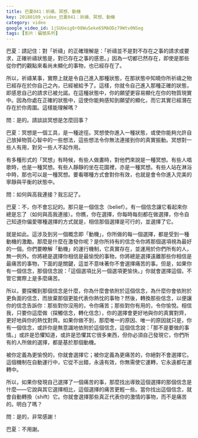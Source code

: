 ```yaml
---
title: 巴夏041：祈禱、冥想、動機
key: 20180109_video_巴夏041：祈禱、冥想、動機
category: video
google_video_id: 1jSUUeig8rO8WuSeke65MAODz79Wtv0NSeg
tags: [影片｜編號系列]
---
```


巴夏：請記住：對「祈禱」的正確理解是：「祈禱並不是對不存在之事的請求或要求，正確祈禱狀態是，對已存在之事的感恩。」因為一切都已然存在，即使是那些從你們的觀點來看尚未顯化的事物，也已經存在了。

所以，祈禱某事，實際上就是令自己進入那種狀態，在那狀態中知曉你所祈禱之物已經存在於你自己之內，已經被給予了。這樣，你就令自己進入那種正確的狀態，即感恩自己的請求已被允諾。在這種狀態中，你的願望更容易顯化在你的物質現實中。因為你處在正確的狀態中，這使你能夠感知到願望的顯化，而它其實已經潛在存在於你周圍。這樣能理解嗎？

問：是的。請談談冥想是怎麼回事？

巴夏：冥想是一個工具，是一種途徑。冥想使你進入一種狀態，或使你能夠允許自己放掉物質心智中的一些想法，這些想法令你無法連接到你的真實振動。冥想對一些人有用，對另一些人不起作用。

有多種形式的「冥想」有時候，有些人做畫時，對他們來說是一種冥想。有些人唱歌時，也是一種冥想。有些人靜靜的坐在花園裡，亦是一種冥想。有些人站在淋浴中時，那也可以是一種冥想。要看哪種方式會對你有效，也就是會令你進入完美的寧靜與平衡的狀態中。

問：如何與高我連接？我忘記了。

巴夏：不，你不會忘記的。那只是一個信念（belief）。有一個信念讓它看起來你總是忘了（如何與高我連接）。你瞧，你在選擇，你每時每刻都在做選擇，你令自己知道你偏愛哪種選擇的方式就是，相信那個選擇是可行的，並選擇了它。

就是如此。這涉及到另一個概念即「動機」，你所做的每一個選擇，都是受到一種動機的激勵。那麼是什麼在激發你呢？是你所持有的信念令你將那個選項視為最好的一個。你們要瞭解「動機」的運行機制，它真實存在，並運用於你們所有的人，無一例外。你將總是選擇你相信是最愉悅的事物，你將總是選擇遠離那些你相信是最痛苦的事物，下面的是關鍵，這並不意味著你不會選擇痛苦的事。但是，如果你有一個信念，那個信念說：「這個選項比另一個選項更愉快。」你就會選擇這個，不管它實際上是多麼痛苦。

所以，要探觸到那個信念是什麼，你為什麼會依附於這個信念，為什麼你會依附於更負面的信念，而放棄那個更能代表你熱忱的事物？然後，轉換那些信念，以便讓你的信念告訴你：那些對你沒用的，令你痛苦；那些對你有用的，令你愉悅。相信我，只要你這麼做（探觸信念，轉化信念），你的選擇會更好地與你的真實對齊，更好地與你的熱忱對齊。如果你做不到，那麼唯一的原因、唯一的原因就只是，你有一個信念，或許你是無意識地依附於這個信念，這個信念說：「那不是要做的事情。」或許是恐懼知道，或許是恐懼其它很多東西，但你必須自己發現它，你們所有的人所做的選擇，都是基於那個動機。

被你定義為更愉悅的，你就會選擇它；被你定義為更痛苦的，你絕對不會選擇它。這個機制在自動運行中，它從不出錯，永遠有效，你無需使它運轉，它永遠都在運轉中。

所以，如果你發現自己選擇了一個痛苦的事，那麼找出導致這個選擇的那個信念是什麼——它說與其它選擇相比，這個選擇的痛苦更輕一些。當你找出這個信念，就會自動轉換（shift）它。你就會選擇那些真正代表你的激情的事物，而不是痛苦的。明白了嗎？

問：是的，非常感謝！

巴夏：不用謝。
